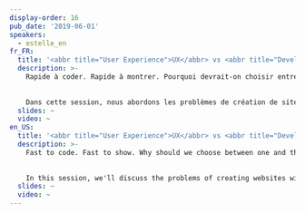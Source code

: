 ```yaml
---
display-order: 16
pub_date: '2019-06-01'
speakers:
  - estelle_en
fr_FR:
  title: '<abbr title="User Experience">UX</abbr> vs <abbr title="Developer Experience">DX</abbr>'
  description: >-
    Rapide à coder. Rapide à montrer. Pourquoi devrait-on choisir entre l'un et l'autre ? Tous les sites doivent être rapides à charger, réactifs, internationalisables, sécurisés, accessibles et performants. Il est logique d’utiliser tous les outils disponibles pour implémenter rapidement des fonctionnalités, mais certains outils ont un impact négatif sur la facilité d’utilisation.
    
    
    Dans cette session, nous abordons les problèmes de création de sites sans compromettre aucune exigence.
  slides: ~
  video: ~
en_US:
  title: '<abbr title="User Experience">UX</abbr> vs <abbr title="Developer Experience">DX</abbr>'
  description: >-
    Fast to code. Fast to show. Why should we choose between one and the other? All sites must be fast to load, responsive, internationalizable, secure, accessible and efficient. It makes sense to use all available tools to quickly implement features, but some tools have a negative impact on usability.
    
    
    In this session, we'll discuss the problems of creating websites without compromising any requirements.
  slides: ~
  video: ~
---
```

